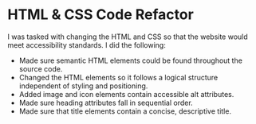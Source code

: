 # HTML & CSS Code Refactor
I was tasked with changing the HTML and CSS so that the website would meet accessibility standards.
I did the following:

- Made sure semantic HTML elements could be found throughout the source code.
- Changed the HTML elements  so it follows a logical structure independent of styling and positioning.
- Added image and icon elements contain accessible alt attributes.
- Made sure heading attributes fall in sequential order.
- Made sure that title elements contain a concise, descriptive title.
